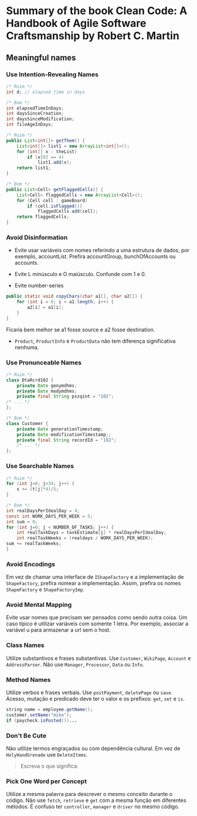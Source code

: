 # Summary of the book Clean Code: A Handbook of Agile Software Craftsmanship by Robert C. Martin

## Meaningful names

### Use Intention-Revealing Names

```java
/* Ruim */
int d; // elapsed time in days

/* Bom */
int elapsedTimeInDays;
int daysSinceCreation;
int daysSinceModification;
int fileAgeInDays;
```

```java
/* Ruim */
public List<int[]> getThem() {
	List<int[]> list1 = new ArrayList<int[]>();
	for (int[] x : theList)
		if (x[0] == 4)
			list1.add(x);
	return list1;
}

/* Bom */
public List<Cell> getFlaggedCells() {
	List<Cell> flaggedCells = new ArrayList<Cell>();
	for (Cell cell : gameBoard)
		if (cell.isFlagged())
			flaggedCells.add(cell);
	return flaggedCells;
}
```

### Avoid Disinformation
* Evite usar variáveis com nomes referindo a uma estrutura de dados, por exemplo, accountList. Prefira accountGroup, bunchOfAccounts ou accounts.
* Evite L minúsculo e O maiúsculo. Confunde com 1 e 0.

* Evite number-series
```java
public static void copyChars(char a1[], char a2[]) {
	for (int i = 0; i < a1.length; i++) {
		a2[i] = a1[i];
	}
}
```
Ficaria bem melhor se a1 fosse source e a2 fosse destination.

* ```Product```, ```ProductInfo``` e ```ProductData``` não tem diferença significativa nenhuma.

### Use Pronunceable Names
```java
/* Ruim */
class DtaRcrd102 {
	private Date genymdhms;
	private Date modymdhms;
	private final String pszqint = "102";
/* ... */
};

/* Bom */
class Customer {
	private Date generationTimestamp;
	private Date modificationTimestamp;;
	private final String recordId = "102";
	/* ... */
};
```

### Use Searchable Names
```java
/* Ruim */
for (int j=0; j<34; j++) {
	s += (t[j]*4)/5;
}

/* Bom */
int realDaysPerIdealDay = 4;
const int WORK_DAYS_PER_WEEK = 5;
int sum = 0;
for (int j=0; j < NUMBER_OF_TASKS; j++) {
	int realTaskDays = taskEstimate[j] * realDaysPerIdealDay;
	int realTaskWeeks = (realdays / WORK_DAYS_PER_WEEK);
sum += realTaskWeeks;
}
```

### Avoid Encodings
Em vez de chamar uma interface de ```IShapeFactory``` e a implementação de ```ShapeFactory```, prefira nomear a implementação. Assim, prefira os nomes ```ShapeFactory``` e ```ShapeFactoryImp```.

### Avoid Mental Mapping
Evite usar nomes que precisam ser pensados como sendo outra coisa. Um caso típico é utilizar variáveis com somente 1 letra. Por exemplo, associar a variável u para armazenar a url sem o host.

### Class Names
Utilize substantivos e frases substantivas. Use ```Customer```, ```WikiPage```, ```Account``` e ```AddressParser```. Não use ```Manager```, ```Processor```, ```Data``` ou ```Info```.

### Method Names
Utilize verbos e frases verbais. Use ```postPayment```, ```deletePage``` ou ```save```.
Acesso, mutação e predicado deve ter o valor e os prefixos: ```get```, ```set``` e ```is```.

```java
string name = employee.getName();
customer.setName("mike");
if (paycheck.isPosted())...
```

### Don't Be Cute
Não utilize termos engraçados ou com dependência cultural.
Em vez de ```HolyHandGrenade``` use ```DeleteItems```.

> Escreva o que significa.

### Pick One Word per Concept
Utilize a mesma palavra para descrever o mesmo conceito durante o código. Não use ```fetch```, ```retrieve``` e ```get``` com a mesma função em diferentes métodos.
É confuso ter ```controller```, ```manager``` e ```driver``` no mesmo código.